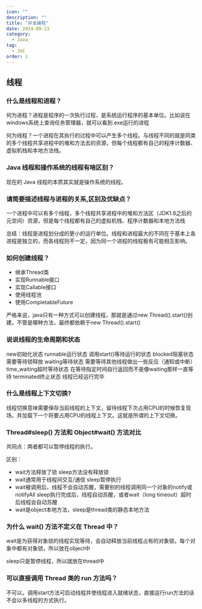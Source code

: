 ```yaml
---
icon: ""
description: ""
title: "并发编程"
date: 2024-09-23
category:
  - Java
tag:
  - JUC
order: 1
---
```


## 线程
### 什么是线程和进程？

何为进程？进程是程序的一次执行过程，是系统运行程序的基本单位。比如说在windows系统上查询任务管理器，就可以看到.exe运行的进程

何为线程？一个进程在其执行的过程中可以产生多个线程。与线程不同的就是同类的多个线程共享进程中的堆和方法去的资源，但每个线程都有自己的程序计数器、虚拟机栈和本地方法栈。

### Java 线程和操作系统的线程有啥区别？

现在的 Java 线程的本质其实就是操作系统的线程。

### 请简要描述线程与进程的关系,区别及优缺点？

一个进程中可以有多个线程，多个线程共享进程中的堆和方法区（JDK1.8之后的元空间）资源，但是每个线程都有自己的虚拟机栈、程序计数器和本地方法栈

总结：线程是进程划分成的更小的运行单位。线程和进程最大的不同在于基本上各进程是独立的，而各线程则不一定，因为同一个进程的线程极有可能相互影响。

### 如何创建线程？

- 继承Thread类
- 实现Runnable接口
- 实现Callable接口
- 使用线程池
- 使用CompletableFuture

严格来说，java只有一种方式可以创建线程，那就是通过new Thread().start()创建。不管是哪种方法，最终都依赖于new Thread().start()

### 说说线程的生命周期和状态

new初始化状态 
runnable运行状态 调用start()等待运行的状态
blocked阻塞状态 需要等待锁释放
waiting等待状态 需要等待其他线程做出一些反应（通知或中断）
time_waiting超时等待状态 在等待指定时间自行返回而不是像waiting那样一直等待
terminated终止状态 线程已经运行完毕

### 什么是线程上下文切换?

线程切换意味需要保存当前线程的上下文，留待线程下次占用CPU的时候恢复现场。并加载下一个将要占用CPU的线程上下文。这就是所谓的上下文切换。

### Thread#sleep() 方法和 Object#wait() 方法对比

共同点：两者都可以暂停线程的执行。

区别：
- wait方法释放了锁 sleep方法没有释放锁
- wait通常用于线程间交互/通信 sleep暂停执行
- wait被调用后，线程不会自动苏醒，需要别的线程调用同一个对象的notify或notifyAll sleep执行完成后，线程自动苏醒，或者wait（long timeout）超时后线程会自动苏醒
- wait是object本地方法，sleep是thread类的静态本地方法

### 为什么 wait() 方法不定义在 Thread 中？

wait是为获得对象锁的线程实现等待，会自动释放当前线程占有的对象锁。每个对象中都有对象锁，所以放在object中

sleep只是暂停线程，所以就放在thread中

### 可以直接调用 Thread 类的 run 方法吗？

不可以，调用start方法可启动线程并使线程进入就绪状态，直接运行run方法的话不会以多线程的方式执行。




